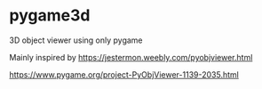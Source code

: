 # pygame3d
 3D object viewer using only pygame

Mainly inspired by 
https://jestermon.weebly.com/pyobjviewer.html

https://www.pygame.org/project-PyObjViewer-1139-2035.html